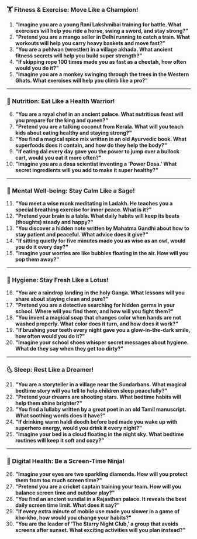 ### **🏋️ Fitness & Exercise: Move Like a Champion!**  
1. **"Imagine you are a young Rani Lakshmibai training for battle. What exercises will help you ride a horse, swing a sword, and stay strong?"**  
2. **"Pretend you are a mango seller in Delhi running to catch a train. What workouts will help you carry heavy baskets and move fast?"**  
3. **"You are a pehlwan (wrestler) in a village akhada. What ancient fitness secrets will help you build super strength?"**  
4. **"If skipping rope 100 times made you as fast as a cheetah, how often would you do it?"**  
5. **"Imagine you are a monkey swinging through the trees in the Western Ghats. What exercises will help you climb like a pro?"**  

---

### **🍛 Nutrition: Eat Like a Health Warrior!**  
6. **"You are a royal chef in an ancient palace. What nutritious feast will you prepare for the king and queen?"**  
7. **"Pretend you are a talking coconut from Kerala. What will you teach kids about eating healthy and staying strong?"**  
8. **"You find a magical spice mix written in an old Ayurvedic book. What superfoods does it contain, and how do they help the body?"**  
9. **"If eating dal every day gave you the power to jump over a bullock cart, would you eat it more often?"**  
10. **"Imagine you are a dosa scientist inventing a ‘Power Dosa.’ What secret ingredients will you add to make it super healthy?"**  

---

### **🧘 Mental Well-being: Stay Calm Like a Sage!**  
11. **"You meet a wise monk meditating in Ladakh. He teaches you a special breathing exercise for inner peace. What is it?"**  
12. **"Pretend your brain is a tabla. What daily habits will keep its beats (thoughts) steady and happy?"**  
13. **"You discover a hidden note written by Mahatma Gandhi about how to stay patient and peaceful. What advice does it give?"**  
14. **"If sitting quietly for five minutes made you as wise as an owl, would you do it every day?"**  
15. **"Imagine your worries are like bubbles floating in the air. How will you pop them away?"**  

---

### **🛁 Hygiene: Stay Fresh Like a Lotus!**  
16. **"You are a raindrop landing in the holy Ganga. What lessons will you share about staying clean and pure?"**  
17. **"Pretend you are a detective searching for hidden germs in your school. Where will you find them, and how will you fight them?"**  
18. **"You invent a magical soap that changes color when hands are not washed properly. What color does it turn, and how does it work?"**  
19. **"If brushing your teeth every night gave you a glow-in-the-dark smile, how often would you do it?"**  
20. **"Imagine your school shoes whisper secret messages about hygiene. What do they say when they get too dirty?"**  

---

### **🌜 Sleep: Rest Like a Dreamer!**  
21. **"You are a storyteller in a village near the Sundarbans. What magical bedtime story will you tell to help children sleep peacefully?"**  
22. **"Pretend your dreams are shooting stars. What bedtime habits will help them shine brighter?"**  
23. **"You find a lullaby written by a great poet in an old Tamil manuscript. What soothing words does it have?"**  
24. **"If drinking warm haldi doodh before bed made you wake up with superhero energy, would you drink it every night?"**  
25. **"Imagine your bed is a cloud floating in the night sky. What bedtime routines will keep it soft and cozy?"**  

---

### **📱 Digital Health: Be a Screen-Time Ninja!**  
26. **"Imagine your eyes are two sparkling diamonds. How will you protect them from too much screen time?"**  
27. **"Pretend you are a cricket captain training your team. How will you balance screen time and outdoor play?"**  
28. **"You find an ancient sundial in a Rajasthan palace. It reveals the best daily screen time limit. What does it say?"**  
29. **"If every extra minute of mobile use made you slower in a game of kho-kho, how would you change your habits?"**  
30. **"You are the leader of ‘The Starry Night Club,’ a group that avoids screens after sunset. What exciting activities will you plan instead?"**
